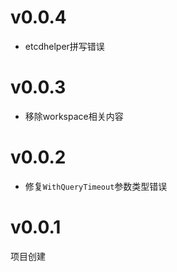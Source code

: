 # v0.0.4

+ etcdhelper拼写错误

# v0.0.3

+ 移除workspace相关内容

# v0.0.2

+ 修复`WithQueryTimeout`参数类型错误

# v0.0.1

项目创建
